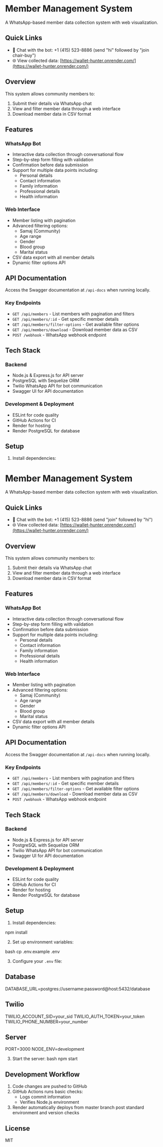 # Member Management System

A WhatsApp-based member data collection system with web visualization.

## Quick Links

- 🤖 Chat with the bot: +1 (415) 523-8886 (send "hi" followed by "join chair-buy")
- 🌐 View collected data: [https://wallet-hunter.onrender.com/](https://wallet-hunter.onrender.com/)

## Overview

This system allows community members to:

1. Submit their details via WhatsApp chat
2. View and filter member data through a web interface
3. Download member data in CSV format

## Features

### WhatsApp Bot

- Interactive data collection through conversational flow
- Step-by-step form filling with validation
- Confirmation before data submission
- Support for multiple data points including:
  - Personal details
  - Contact information
  - Family information
  - Professional details
  - Health information

### Web Interface

- Member listing with pagination
- Advanced filtering options:
  - Samaj (Community)
  - Age range
  - Gender
  - Blood group
  - Marital status
- CSV data export with all member details
- Dynamic filter options API

## API Documentation

Access the Swagger documentation at `/api-docs` when running locally.

### Key Endpoints

- `GET /api/members` - List members with pagination and filters
- `GET /api/members/:id` - Get specific member details
- `GET /api/members/filter-options` - Get available filter options
- `GET /api/members/download` - Download member data as CSV
- `POST /webhook` - WhatsApp webhook endpoint

## Tech Stack

### Backend

- Node.js & Express.js for API server
- PostgreSQL with Sequelize ORM
- Twilio WhatsApp API for bot communication
- Swagger UI for API documentation

### Development & Deployment

- ESLint for code quality
- GitHub Actions for CI
- Render for hosting
- Render PostgreSQL for database

## Setup

1. Install dependencies:

# Member Management System

A WhatsApp-based member data collection system with web visualization.

## Quick Links

- 🤖 Chat with the bot: +1 (415) 523-8886 (send "join" followed by "hi")
- 🌐 View collected data: [https://wallet-hunter.onrender.com/](https://wallet-hunter.onrender.com/)

## Overview

This system allows community members to:

1. Submit their details via WhatsApp chat
2. View and filter member data through a web interface
3. Download member data in CSV format

## Features

### WhatsApp Bot

- Interactive data collection through conversational flow
- Step-by-step form filling with validation
- Confirmation before data submission
- Support for multiple data points including:
  - Personal details
  - Contact information
  - Family information
  - Professional details
  - Health information

### Web Interface

- Member listing with pagination
- Advanced filtering options:
  - Samaj (Community)
  - Age range
  - Gender
  - Blood group
  - Marital status
- CSV data export with all member details
- Dynamic filter options API

## API Documentation

Access the Swagger documentation at `/api-docs` when running locally.

### Key Endpoints

- `GET /api/members` - List members with pagination and filters
- `GET /api/members/:id` - Get specific member details
- `GET /api/members/filter-options` - Get available filter options
- `GET /api/members/download` - Download member data as CSV
- `POST /webhook` - WhatsApp webhook endpoint

## Tech Stack

### Backend

- Node.js & Express.js for API server
- PostgreSQL with Sequelize ORM
- Twilio WhatsApp API for bot communication
- Swagger UI for API documentation

### Development & Deployment

- ESLint for code quality
- GitHub Actions for CI
- Render for hosting
- Render PostgreSQL for database

## Setup

1. Install dependencies:

npm install

2. Set up environment variables:

bash
cp .env.example .env

3. Configure your `.env` file:

## Database

DATABASE_URL=postgres://username:password@host:5432/database

## Twilio

TWILIO_ACCOUNT_SID=your_sid
TWILIO_AUTH_TOKEN=your_token
TWILIO_PHONE_NUMBER=your_number

## Server

PORT=3000
NODE_ENV=development

3. Start the server:
   bash
   npm start

## Development Workflow

1. Code changes are pushed to GitHub
2. GitHub Actions runs basic checks:
   - Logs commit information
   - Verifies Node.js environment
3. Render automatically deploys from master branch post standard environment and version checks

## License

MIT
